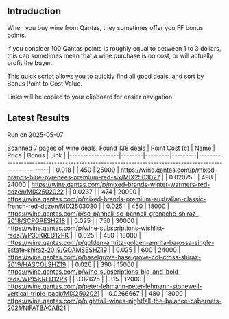 ## Introduction

When you buy wine from Qantas, they sometimes offer you FF bonus points. 

If you consider 100 Qantas points is roughly equal to between 1 to 3 dollars, this can sometimes mean that a wine purchase is no cost, or will actually profit the buyer.

This quick script allows you to quickly find all good deals, and sort by Bonus Point to Cost Value.

Links will be copied to your clipboard for easier navigation.

## Latest Results

Run on 2025-05-07

Scanned 7 pages of wine deals.
Found 138 deals
|   Point Cost (c) | Name   |   Price |   Bonus | Link                                                                                                |
|------------------|--------|---------|---------|-----------------------------------------------------------------------------------------------------|
|        0.018     |        |     450 |   25000 | https://wine.qantas.com/p/mixed-brands-blue-pyrenees-premium-red-six/MIX2503027                     |
|        0.02075   |        |     498 |   24000 | https://wine.qantas.com/p/mixed-brands-winter-warmers-red-dozen/MIX2502022                          |
|        0.0237    |        |     474 |   20000 | https://wine.qantas.com/p/mixed-brands-premium-australian-classic-french-red-dozen/MIX2503030       |
|        0.025     |        |     450 |   18000 | https://wine.qantas.com/p/sc-pannell-sc-pannell-grenache-shiraz-2018/SCPGRESHZ18                    |
|        0.025     |        |     750 |   30000 | https://wine.qantas.com/p/wine-subscriptions-wishlist-reds/WP30KRED12PK                             |
|        0.025     |        |     450 |   18000 | https://wine.qantas.com/p/golden-amrita-golden-amrita-barossa-single-estate-shiraz-2019/GOAMSESHZ19 |
|        0.025     |        |     600 |   24000 | https://wine.qantas.com/p/haselgrove-haselgrove-col-cross-shiraz-2019/HASCOLSHZ19                   |
|        0.026     |        |     390 |   15000 | https://wine.qantas.com/p/wine-subscriptions-big-and-bold-reds/WP15KRED12PK                         |
|        0.02625   |        |     315 |   12000 | https://wine.qantas.com/p/peter-lehmann-peter-lehmann-stonewell-vertical-triple-pack/MIX2502021     |
|        0.0266667 |        |     480 |   18000 | https://wine.qantas.com/p/nightfall-wines-nightfall-the-balance-cabernets-2021/NIFATBACAB21         |


